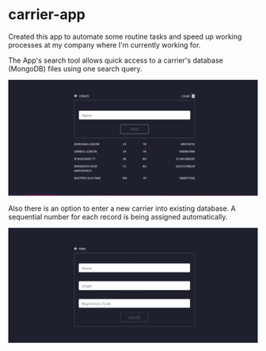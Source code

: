 # carrier-app

Created this app to automate some routine tasks and speed up working processes at my company where I'm currently working for. 

The App's search tool allows quick access to a carrier's database (MongoDB) files using one search query. 



![](screenshot1.PNG)


Also there is an option to enter a new carrier into existing database. A sequential number for each record is being assigned automatically.


![](screenshot_create.PNG)
